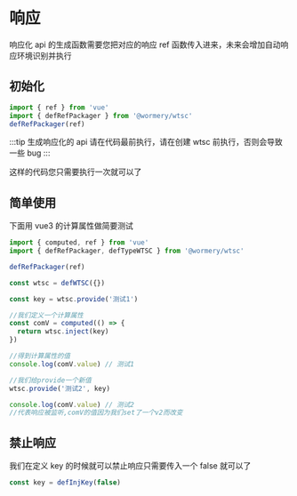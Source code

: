 # 响应

响应化 api 的生成函数需要您把对应的响应 ref 函数传入进来，未来会增加自动响应环境识别并执行

## 初始化

```typescript
import { ref } from 'vue'
import { defRefPackager } from '@wormery/wtsc'
defRefPackager(ref)
```

:::tip
生成响应化的 api 请在代码最前执行，请在创建 wtsc 前执行，否则会导致一些 bug
:::

这样的代码您只需要执行一次就可以了

## 简单使用

下面用 vue3 的计算属性做简要测试

```typescript
import { computed, ref } from 'vue'
import { defRefPackager, defTypeWTSC } from '@wormery/wtsc'

defRefPackager(ref)

const wtsc = defWTSC({})

const key = wtsc.provide('测试1')

//我们定义一个计算属性
const comV = computed(() => {
  return wtsc.inject(key)
})

//得到计算属性的值
console.log(comV.value) // 测试1

//我们给provide一个新值
wtsc.provide('测试2', key)

console.log(comV.value) // 测试2
//代表响应被监听,comV的值因为我们set了一个v2而改变
```

## 禁止响应

我们在定义 key 的时候就可以禁止响应只需要传入一个 false 就可以了

```typescript
const key = defInjKey(false)
```
